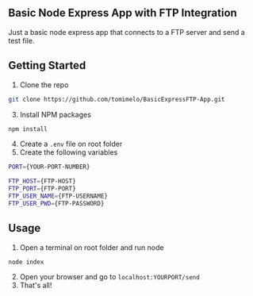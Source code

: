 
<!-- ABOUT THE PROJECT -->
## Basic Node Express App with FTP Integration

Just a basic node express app that connects to a FTP server and send a test file.

## Getting Started


1. Clone the repo
```sh
git clone https://github.com/tomimelo/BasicExpressFTP-App.git
```
3. Install NPM packages
```sh
npm install
```
4. Create a `.env` file on root folder
5. Create the following variables
```sh
PORT={YOUR-PORT-NUMBER}

FTP_HOST={FTP-HOST}
FTP_PORT={FTP-PORT}
FTP_USER_NAME={FTP-USERNAME}
FTP_USER_PWD={FTP-PASSWORD}
```


## Usage

1. Open a terminal on root folder and run node
```sh
node index
```

2. Open your browser and go to `localhost:YOURPORT/send`
3. That's all!